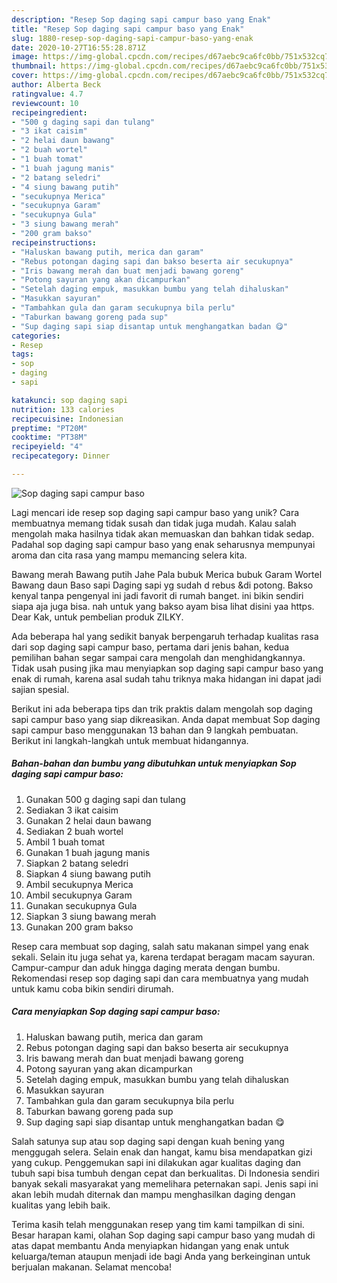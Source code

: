 ```yaml
---
description: "Resep Sop daging sapi campur baso yang Enak"
title: "Resep Sop daging sapi campur baso yang Enak"
slug: 1880-resep-sop-daging-sapi-campur-baso-yang-enak
date: 2020-10-27T16:55:28.871Z
image: https://img-global.cpcdn.com/recipes/d67aebc9ca6fc0bb/751x532cq70/sop-daging-sapi-campur-baso-foto-resep-utama.jpg
thumbnail: https://img-global.cpcdn.com/recipes/d67aebc9ca6fc0bb/751x532cq70/sop-daging-sapi-campur-baso-foto-resep-utama.jpg
cover: https://img-global.cpcdn.com/recipes/d67aebc9ca6fc0bb/751x532cq70/sop-daging-sapi-campur-baso-foto-resep-utama.jpg
author: Alberta Beck
ratingvalue: 4.7
reviewcount: 10
recipeingredient:
- "500 g daging sapi dan tulang"
- "3 ikat caisim"
- "2 helai daun bawang"
- "2 buah wortel"
- "1 buah tomat"
- "1 buah jagung manis"
- "2 batang seledri"
- "4 siung bawang putih"
- "secukupnya Merica"
- "secukupnya Garam"
- "secukupnya Gula"
- "3 siung bawang merah"
- "200 gram bakso"
recipeinstructions:
- "Haluskan bawang putih, merica dan garam"
- "Rebus potongan daging sapi dan bakso beserta air secukupnya"
- "Iris bawang merah dan buat menjadi bawang goreng"
- "Potong sayuran yang akan dicampurkan"
- "Setelah daging empuk, masukkan bumbu yang telah dihaluskan"
- "Masukkan sayuran"
- "Tambahkan gula dan garam secukupnya bila perlu"
- "Taburkan bawang goreng pada sup"
- "Sup daging sapi siap disantap untuk menghangatkan badan 😋"
categories:
- Resep
tags:
- sop
- daging
- sapi

katakunci: sop daging sapi 
nutrition: 133 calories
recipecuisine: Indonesian
preptime: "PT20M"
cooktime: "PT38M"
recipeyield: "4"
recipecategory: Dinner

---
```



![Sop daging sapi campur baso](https://img-global.cpcdn.com/recipes/d67aebc9ca6fc0bb/751x532cq70/sop-daging-sapi-campur-baso-foto-resep-utama.jpg)

Lagi mencari ide resep sop daging sapi campur baso yang unik? Cara membuatnya memang tidak susah dan tidak juga mudah. Kalau salah mengolah maka hasilnya tidak akan memuaskan dan bahkan tidak sedap. Padahal sop daging sapi campur baso yang enak seharusnya mempunyai aroma dan cita rasa yang mampu memancing selera kita.

Bawang merah Bawang putih Jahe Pala bubuk Merica bubuk Garam Wortel Bawang daun Baso sapi Daging sapi yg sudah d rebus &amp;di potong. Bakso kenyal tanpa pengenyal ini jadi favorit di rumah banget. ini bikin sendiri siapa aja juga bisa. nah untuk yang bakso ayam bisa lihat disini yaa https. Dear Kak, untuk pembelian produk ZILKY.

Ada beberapa hal yang sedikit banyak berpengaruh terhadap kualitas rasa dari sop daging sapi campur baso, pertama dari jenis bahan, kedua pemilihan bahan segar sampai cara mengolah dan menghidangkannya. Tidak usah pusing jika mau menyiapkan sop daging sapi campur baso yang enak di rumah, karena asal sudah tahu triknya maka hidangan ini dapat jadi sajian spesial.


Berikut ini ada beberapa tips dan trik praktis dalam mengolah sop daging sapi campur baso yang siap dikreasikan. Anda dapat membuat Sop daging sapi campur baso menggunakan 13 bahan dan 9 langkah pembuatan. Berikut ini langkah-langkah untuk membuat hidangannya.

<!--inarticleads1-->

##### Bahan-bahan dan bumbu yang dibutuhkan untuk menyiapkan Sop daging sapi campur baso:

1. Gunakan 500 g daging sapi dan tulang
1. Sediakan 3 ikat caisim
1. Gunakan 2 helai daun bawang
1. Sediakan 2 buah wortel
1. Ambil 1 buah tomat
1. Gunakan 1 buah jagung manis
1. Siapkan 2 batang seledri
1. Siapkan 4 siung bawang putih
1. Ambil secukupnya Merica
1. Ambil secukupnya Garam
1. Gunakan secukupnya Gula
1. Siapkan 3 siung bawang merah
1. Gunakan 200 gram bakso


Resep cara membuat sop daging, salah satu makanan simpel yang enak sekali. Selain itu juga sehat ya, karena terdapat beragam macam sayuran. Campur-campur dan aduk hingga daging merata dengan bumbu. Rekomendasi resep sop daging sapi dan cara membuatnya yang mudah untuk kamu coba bikin sendiri dirumah. 

<!--inarticleads2-->

##### Cara menyiapkan Sop daging sapi campur baso:

1. Haluskan bawang putih, merica dan garam
1. Rebus potongan daging sapi dan bakso beserta air secukupnya
1. Iris bawang merah dan buat menjadi bawang goreng
1. Potong sayuran yang akan dicampurkan
1. Setelah daging empuk, masukkan bumbu yang telah dihaluskan
1. Masukkan sayuran
1. Tambahkan gula dan garam secukupnya bila perlu
1. Taburkan bawang goreng pada sup
1. Sup daging sapi siap disantap untuk menghangatkan badan 😋


Salah satunya sup atau sop daging sapi dengan kuah bening yang menggugah selera. Selain enak dan hangat, kamu bisa mendapatkan gizi yang cukup. Penggemukan sapi ini dilakukan agar kualitas daging dan tubuh sapi bisa tumbuh dengan cepat dan berkualitas. Di Indonesia sendiri banyak sekali masyarakat yang memelihara peternakan sapi. Jenis sapi ini akan lebih mudah diternak dan mampu menghasilkan daging dengan kualitas yang lebih baik. 

Terima kasih telah menggunakan resep yang tim kami tampilkan di sini. Besar harapan kami, olahan Sop daging sapi campur baso yang mudah di atas dapat membantu Anda menyiapkan hidangan yang enak untuk keluarga/teman ataupun menjadi ide bagi Anda yang berkeinginan untuk berjualan makanan. Selamat mencoba!

